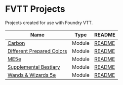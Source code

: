 # FVTT Projects
Projects created for use with Foundry VTT.
 
| Name | Type | README |
|------|------|--------|
|[Carbon](https://github.com/sparkcity/fvtt-carbon)|Module|[README](https://github.com/sparkcity/fvtt-carbon/blob/master/README.md)|
|[Different Prepared Colors](https://github.com/sparkcity/fvtt-colors)|Module|[README](https://github.com/sparkcity/fvtt-colors/blob/master/README.md)|
|[ME5e](https://github.com/sparkcity/fvtt-me5e)|Module|[README](https://github.com/sparkcity/fvtt-me5e/blob/master/README.md)|
|[Supplemental Bestiary](https://github.com/sparkcity/fvtt-supplementalbestiary)|Module|[README](https://github.com/sparkcity/fvtt-supplementalbestiary/blob/master/readme.md)|
|[Wands & Wizards 5e](https://github.com/sparkcity/fvtt-waw)|Module|[README](https://github.com/sparkcity/fvtt-waw/blob/master/README.md)|